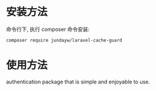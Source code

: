 # 安装方法
命令行下, 执行 composer 命令安装:
````
composer require jundayw/laravel-cache-guard
````

# 使用方法
authentication package that is simple and enjoyable to use.